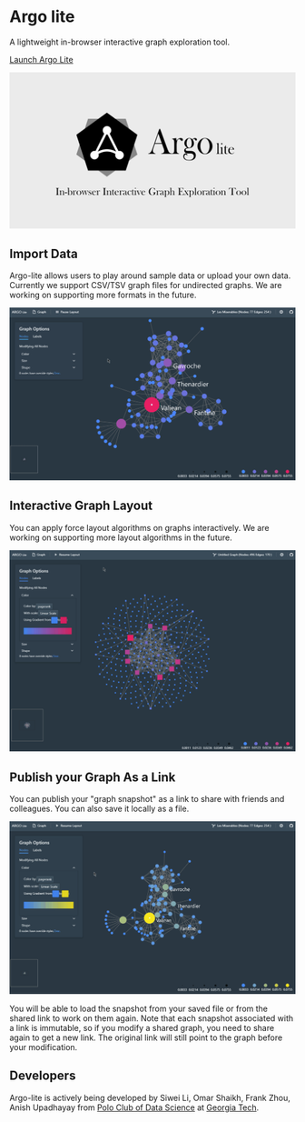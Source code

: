 # Argo lite

A lightweight in-browser interactive graph exploration tool.

[Launch Argo Lite](https://poloclub.github.io/argo-graph-lite/)

[![Argo lite logo](img/readme-logo.png)](https://poloclub.github.io/argo-graph-lite/)

## Import Data

Argo-lite allows users to play around sample data or upload your own data. Currently we support CSV/TSV graph files for undirected graphs. We are working on supporting more formats in the future.

![Argo lite import video](img/video-import.gif)

## Interactive Graph Layout

You can apply force layout algorithms on graphs interactively. We are working on supporting more layout algorithms in the future.

![Argo lite layout video](img/video-layout.gif)

## Publish your Graph As a Link

You can publish your "graph snapshot" as a link to share with friends and colleagues. You can also save it locally as a file.

![Argo lite sharing video](img/video-share.gif)

You will be able to load the snapshot from your saved file or from the shared link to work on them again. Note that each snapshot associated with a link is immutable, so if you modify a shared graph, you need to share again to get a new link. The original link will still point to the graph before your modification.

## Developers

Argo-lite is actively being developed by Siwei Li, Omar Shaikh, Frank Zhou, Anish Upadhayay from [Polo Club of Data Science](https://poloclub.github.io) at [Georgia Tech](http://www.gatech.edu).
